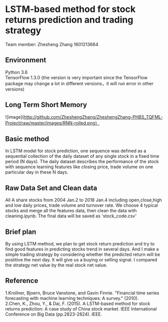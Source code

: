 # LSTM-based method for stock returns prediction and trading strategy

Team member:  Zhesheng Zhang  1601213664

## Environment
Python 3.6  
TensorFlow 1.3.0 (the version is very important since the TensorFlow package may change a lot in different versions，it will run error in other versions)

## Long Term Short Memory  
![image](http://github.com/ZheshengZhang/ZheshengZhang-PHBS_TQFML-Project/raw/master/images/RNN-rolled.png）

## Basic method
In LSTM model for stock prediction, one sequence was defined as a sequential collection of the daily dataset of any single stock in a fixed time period (N days). The daily dataset describes the performance of the stock with sequence learning features like closing price, trade volume on one particular day in these N days. 

## Raw Data Set and Clean data
All A share stocks from 2004 Jan.2 to 2018 Jan.4 including open,close,high and low daily prices, trade volume and turnover rate. We choose 4 typical stocks and merge all the features data, then clean the data with cleaning.ipynb. The final data will be saved as 'stock_code.csv'

## Brief plan
By using LSTM method, we plan to get stock return prediction and try to find good features in predicting stocks trend in several days. And I make a simple trading strategy by considering whether the predicted return will be postitive the next day. It will give us a buying or selling signal. I compared the strategy net value by the real stock net value.

## Reference
1.Krollner, Bjoern, Bruce Vanstone, and Gavin Finnie. "Financial time series forecasting with machine learning techniques: A survey." (2010).    
2.Chen, K., Zhou, Y., & Dai, F. (2015). A LSTM-based method for stock returns prediction: A case study of China stock market. IEEE International Conference on Big Data (pp.2823-2824). IEEE.
